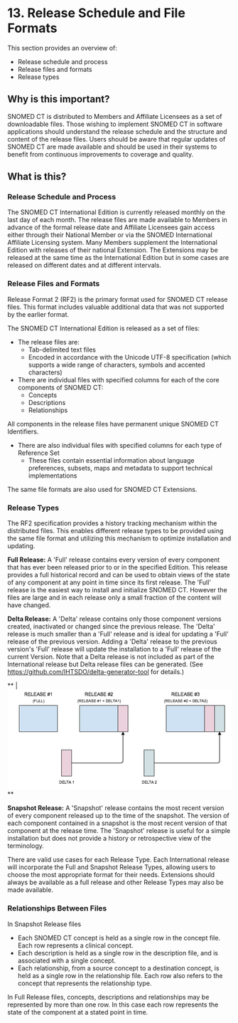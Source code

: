 # 13. Release Schedule and File Formats

This section provides an overview of:

  * Release schedule and process
  * Release files and formats
  * Release types

## Why is this important?

SNOMED CT is distributed to Members and Affiliate Licensees as a set of downloadable files. Those wishing to implement SNOMED CT in software applications should understand the release schedule and the structure and content of the release files. Users should be aware that regular updates of SNOMED CT are made available and should be used in their systems to benefit from continuous improvements to coverage and quality.

## What is this?

### Release Schedule and Process

The SNOMED CT International Edition is currently released monthly on the last day of each month. The release files are made available to Members in advance of the formal release date and Affiliate Licensees gain access either through their National Member or via the SNOMED International Affiliate Licensing system. Many Members supplement the International Edition with releases of their national Extension. The Extensions may be released at the same time as the International Edition but in some cases are released on different dates and at different intervals.

### Release Files and Formats

Release Format 2 (RF2) is the primary format used for SNOMED CT release files. This format includes valuable additional data that was not supported by the earlier format.

The SNOMED CT International Edition is released as a set of files:

  * The release files are:
    * Tab-delimited text files
    * Encoded in accordance with the Unicode UTF-8 specification (which supports a wide range of characters, symbols and accented characters)
  * There are individual files with specified columns for each of the core components of SNOMED CT:
    * Concepts
    * Descriptions
    * Relationships

All components in the release files have permanent unique SNOMED CT Identifiers.

  * There are also individual files with specified columns for each type of Reference Set
    * These files contain essential information about language preferences, subsets, maps and metadata to support technical implementations

The same file formats are also used for SNOMED CT Extensions.

### Release Types

The RF2 specification provides a history tracking mechanism within the distributed files. This enables different release types to be provided using the same file format and utilizing this mechanism to optimize installation and updating.

**Full Release:** A 'Full' release contains every version of every component that has ever been released prior to or in the specified Edition. This release provides a full historical record and can be used to obtain views of the state of any component at any point in time since its first release. The 'Full' release is the easiest way to install and initialize SNOMED CT. However the files are large and in each release only a small fraction of the content will have changed.

**Delta Release:** A 'Delta' release contains only those component versions created, inactivated or changed since the previous release. The 'Delta' release is much smaller than a 'Full' release and is ideal for updating a 'Full' release of the previous version. Adding a 'Delta' release to the previous version's 'Full' release will update the installation to a 'Full' release of the current Version. Note that a Delta release is not included as part of the International release but Delta release files can be generated. (See <https://github.com/IHTSDO/delta-generator-tool> for details.)

  
** |  <img src="images/29952978.png" alt="" title="" width="" height="">  
**

**Snapshot Release:** A 'Snapshot' release contains the most recent version of every component released up to the time of the snapshot. The version of each component contained in a snapshot is the most recent version of that component at the release time. The 'Snapshot' release is useful for a simple installation but does not provide a history or retrospective view of the terminology.

There are valid use cases for each Release Type. Each International release will incorporate the Full and Snapshot Release Types, allowing users to choose the most appropriate format for their needs. Extensions should always be available as a full release and other Release Types may also be made available.

### Relationships Between Files

In Snapshot Release files

  * Each SNOMED CT concept is held as a single row in the concept file. Each row represents a clinical concept.
  * Each description is held as a single row in the description file, and is associated with a single concept.
  * Each relationship, from a source concept to a destination concept, is held as a single row in the relationship file. Each row also refers to the concept that represents the relationship type.

In Full Release files, concepts, descriptions and relationships may be represented by more than one row. In this case each row represents the state of the component at a stated point in time.
